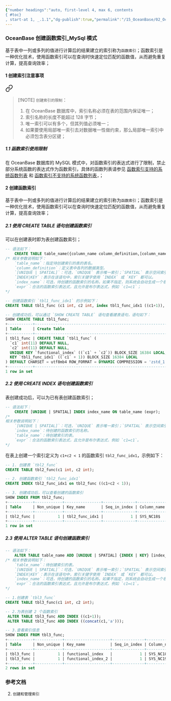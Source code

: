 ```yaml
---
{"number headings":"auto, first-level 4, max 6, contents
{ #toc}
, start-at 1, _.1.1","dg-publish":true,"permalink":"/15_OceanBase/02_OceanBase 基本操作/数据库对象管理_MySql 租户/OceanBase 创建函数索引_MySql 模式/","dgPassFrontmatter":true}
---
```



### OceanBase 创建函数索引_MySql 模式

基于表中一列或多列的值进行计算后的结果建立的索引称为`函数索引`；函数索引是一种优化技术，使用函数索引可以在查询时快速定位匹配的函数值，从而避免重复计算，提高查询效率；

#### 1 创建索引注意事项

<div class="transclusion internal-embed is-loaded"><a class="markdown-embed-link" href="/15-ocean-base/02-ocean-base/oracle/oracle/#55df93" aria-label="Open link"><svg xmlns="http://www.w3.org/2000/svg" width="24" height="24" viewBox="0 0 24 24" fill="none" stroke="currentColor" stroke-width="2" stroke-linecap="round" stroke-linejoin="round" class="svg-icon lucide-link"><path d="M10 13a5 5 0 0 0 7.54.54l3-3a5 5 0 0 0-7.07-7.07l-1.72 1.71"></path><path d="M14 11a5 5 0 0 0-7.54-.54l-3 3a5 5 0 0 0 7.07 7.07l1.71-1.71"></path></svg></a><div class="markdown-embed">



> [!NOTE] `创建索引的限制`：
> 1. 在 OceanBase 数据库中，索引名称必须在表的范围内保证唯一；
> 2. 索引名称的长度不能超过 128 字节；
> 3. 唯一索引可以有多个，但其列值必须唯一；
> 4. 如果要使用局部唯一索引去对数据唯一性做约束，那么局部唯一索引中必须包含表分区键；

</div></div>


##### 1.1 函数索引使用限制
在 OceanBase 数据库的 MySQL 模式中，对函数索引的表达式进行了限制，禁止部分系统函数的表达式作为函数索引，具体的函数列表请参见 [函数索引支持的系统函数列表](https://www.oceanbase.com/docs/common-oceanbase-database-cn-1000000000220209) 和 [函数索引不支持的系统函数列表](https://www.oceanbase.com/docs/common-oceanbase-database-cn-1000000000220207)，；

#### 2 创建函数索引
基于表中一列或多列的值进行计算后的结果建立的索引称为`函数索引`；函数索引是一种优化技术，使用函数索引可以在查询时快速定位匹配的函数值，从而避免重复计算，提高查询效率；

##### 2.1 使用 CREATE TABLE 语句创建函数索引
可以在创建表时即为表创建函数索引；

```sql
-- 语法如下：
	CREATE TABLE table_name({column_name column_definition,[column_name column_definition,...]} [UNIQUE| SPATIAL] {INDEX|KEY} [index_name](expr));
/* 相关参数说明如下：
	`table_name`：指定待创建索引的表的表名。
	`column_definition`：定义表中各列的数据类型。
	`[UNIQUE | SPATIAL]`：可选，`UNIQUE` 表示唯一索引；`SPATIAL` 表示空间索引。创建唯一索引或空间索引时需要添加对应的关键字。
    `INDEX|KEY`：表示在该语句中，索引关键字使用 `INDEX` 或 `KEY` 都可以。
	`index_name`：可选，待创建的函数索引的名称。如果不指定，则系统会自动生成一个名称。格式为 `functional_index_xx`，`xx` 为索引编号。
    `expr`：合法的函数索引表达式，且允许是布尔表达式，例如 `c1=c1`；
*/

-- 创建函数索引 `tbl1_func_idx1` 的示例如下：
CREATE TABLE tbl1_func (c1 int, c2 int, index tbl1_func_idx1 ((c1+1)), UNIQUE KEY ((c1+c2)));

-- 创建成功后，可以通过 `SHOW CREATE TABLE` 语句查看建表语句，语句如下：
SHOW CREATE TABLE tbl1_func;
+-----------+-----------------------------------------------------------------------------------------------------------------------------------------------------------------------------------------------------------------------------------------------------------------------------------------------------------------------------------------------------------------------------------------------------+
| Table     | Create Table                                                                                                                                                                                                                                                                                                                                                                                        |
+-----------+-----------------------------------------------------------------------------------------------------------------------------------------------------------------------------------------------------------------------------------------------------------------------------------------------------------------------------------------------------------------------------------------------------+
| tbl1_func | CREATE TABLE `tbl1_func` (
  `c1` int(11) DEFAULT NULL,
  `c2` int(11) DEFAULT NULL,
  UNIQUE KEY `functional_index` ((`c1` + `c2`)) BLOCK_SIZE 16384 LOCAL,
  KEY `tbl1_func_idx1` ((`c1` + 1)) BLOCK_SIZE 16384 LOCAL
) DEFAULT CHARSET = utf8mb4 ROW_FORMAT = DYNAMIC COMPRESSION = 'zstd_1.3.8' REPLICA_NUM = 1 BLOCK_SIZE = 16384 USE_BLOOM_FILTER = FALSE TABLET_SIZE = 134217728 PCTFREE = 0 |
+-----------+-----------------------------------------------------------------------------------------------------------------------------------------------------------------------------------------------------------------------------------------------------------------------------------------------------------------------------------------------------------------------------------------------------+
1 row in set
```


##### 2.2 使用 CREATE INDEX 语句创建函数索引

表创建成功后，可以为已有表创建函数索引；

```sql
-- 语法如下：
	CREATE [UNIQUE | SPATIAL] INDEX index_name ON table_name (expr);
/*
相关参数说明如下：
	`[UNIQUE | SPATIAL]`：可选，`UNIQUE` 表示唯一索引；`SPATIAL` 表示空间索引。创建唯一索引或空间索引时需要添加对应的关键字。
    `index_name`：待创建的函数索引的名称。
    `table_name`：待创建索引的表。
    `expr`：合法的函数索引表达式，且允许是布尔表达式，例如 `c1=c1`。
*/

```


    

在表上创建一个索引定义为 `c1+c2 < 1` 的函数索引 `tbl2_func_idx1`，示例如下：
```sql
-- 1. 创建表 `tbl2_func`
CREATE TABLE tbl2_func(c1 int, c2 int);

-- 2. 创建函数索引 `tbl2_func_idx1`
CREATE INDEX tbl2_func_idx1 on tbl2_func ((c1+c2 < 1));

-- 3. 创建成功后，可以查看创建的函数索引
SHOW INDEX FROM tbl2_func;
+-----------+------------+----------------+--------------+-------------+-----------+-------------+----------+--------+------+------------+-----------+---------------+---------+---------------------+
| Table     | Non_unique | Key_name       | Seq_in_index | Column_name | Collation | Cardinality | Sub_part | Packed | Null | Index_type | Comment   | Index_comment | Visible | Expression          |
+-----------+------------+----------------+--------------+-------------+-----------+-------------+----------+--------+------+------------+-----------+---------------+---------+---------------------+
| tbl2_func |          1 | tbl2_func_idx1 |            1 | SYS_NC18$   | A         |        NULL | NULL     | NULL   | YES  | BTREE      | available |               | YES     | ((`c1` + `c2`) < 1) |
+-----------+------------+----------------+--------------+-------------+-----------+-------------+----------+--------+------+------------+-----------+---------------+---------+---------------------+
1 row in set
```


##### 2.3 使用 ALTER TABLE 语句创建函数索引

```sql
-- 语法如下：
	ALTER TABLE table_name ADD [UNIQUE | SPATIAL] {INDEX | KEY} [index_name](expr);
/* 相关参数说明如下：
	`table_name`：待创建索引的表。
    `[UNIQUE | SPATIAL]`：可选，`UNIQUE` 表示唯一索引；`SPATIAL` 表示空间索引。创建唯一索引或空间索引时需要添加对应的关键字。
    `INDEX|KEY`：表示在该语句中，索引关键字使用 `INDEX` 或 `KEY` 都可以。
    `index_name`：可选，待创建的函数索引的名称。如果不指定，则系统会自动生成一个名称，且名称格式为 `functional_index` 前缀加编号。
    `expr`：合法的函数索引表达式，且允许是布尔表达式，例如 `c1=c1`。
*/
```


 
```sql
-- 1.创建表 `tbl3_func`
CREATE TABLE tbl3_func(c1 int, c2 int);

-- 2.为表创建 2 个函数索引
 ALTER TABLE tbl3_func ADD INDEX ((c1+1));
 ALTER TABLE tbl3_func ADD INDEX ((concat(c1,'a')));

-- 3.查看索引信息
SHOW INDEX FROM tbl3_func;
+-----------+------------+--------------------+--------------+-------------+-----------+-------------+----------+--------+------+------------+-----------+---------------+---------+------------------+
| Table     | Non_unique | Key_name           | Seq_in_index | Column_name | Collation | Cardinality | Sub_part | Packed | Null | Index_type | Comment   | Index_comment | Visible | Expression       |
+-----------+------------+--------------------+--------------+-------------+-----------+-------------+----------+--------+------+------------+-----------+---------------+---------+------------------+
| tbl3_func |          1 | functional_index   |            1 | SYS_NC18$   | A         |        NULL | NULL     | NULL   | YES  | BTREE      | available |               | YES     | (`c1` + 1)       |
| tbl3_func |          1 | functional_index_2 |            1 | SYS_NC19$   | A         |        NULL | NULL     | NULL   | YES  | BTREE      | available |               | YES     | concat(`c1`,'a') |
+-----------+------------+--------------------+--------------+-------------+-----------+-------------+----------+--------+------+------------+-----------+---------------+---------+------------------+
2 rows in set
```


### 参考文档

<div class="transclusion internal-embed is-loaded"><div class="markdown-embed">



2. `创建和管理索引` 

</div></div>



